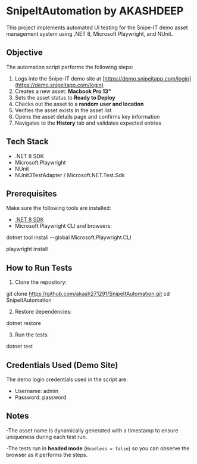 
# SnipeItAutomation by AKASHDEEP

This project implements automated UI testing for the Snipe-IT demo asset management system using .NET 8, Microsoft Playwright, and NUnit. 

##  Objective

The automation script performs the following steps:

1. Logs into the Snipe-IT demo site at [https://demo.snipeitapp.com/login](https://demo.snipeitapp.com/login)
2. Creates a new asset: **Macbook Pro 13"**
3. Sets the asset status to **Ready to Deploy**
4. Checks out the asset to a **random user and location**
5. Verifies the asset exists in the asset list
6. Opens the asset details page and confirms key information
7. Navigates to the **History** tab and validates expected entries


##  Tech Stack

- .NET 8 SDK 
- Microsoft.Playwright
- NUnit
- NUnit3TestAdapter / Microsoft.NET.Test.Sdk 

## Prerequisites

Make sure the following tools are installed:

- [.NET 8 SDK](https://dotnet.microsoft.com/en-us/download/dotnet/8.0)
- Microsoft Playwright CLI and browsers:


dotnet tool install --global Microsoft.Playwright.CLI

playwright install



## How to Run Tests

1. Clone the repository:


git clone https://github.com/akash271291/SnipeItAutomation.git
cd SnipeItAutomation


2. Restore dependencies:


dotnet restore

3. Run the tests:


dotnet test




## Credentials Used (Demo Site)

The demo login credentials used in the script are:

- Username: admin
- Password: password


##  Notes

 -The asset name is dynamically generated with a timestamp to ensure uniqueness during each test run.
 
 -The tests run in **headed mode** (`Headless = false`) so you can observe the browser as it performs the steps.
